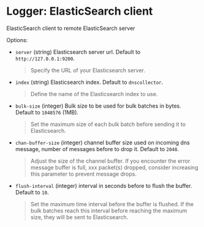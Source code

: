 
# Logger: ElasticSearch client

ElasticSearch client to remote ElasticSearch server

Options:

- `server` (string) Elasticsearch server url. Default to `http://127.0.0.1:9200`.
  > Specify the URL of your Elasticsearch server.
- `index` (string) Elasticsearch index. Default to `dnscollector`.
  > Define the name of the Elasticsearch index to use.
- `bulk-size` (integer) Bulk size to be used for bulk batches in bytes. Default to `1048576` (1MB).
  > Set the maximum size of each bulk batch before sending it to Elasticsearch.
- `chan-buffer-size` (integer) channel buffer size used on incoming dns message, number of messages before to drop it. Default to `2048`.
  > Adjust the size of the channel buffer. If you encounter the error message buffer is full, xxx packet(s) dropped, consider increasing this parameter to prevent message drops.
- `flush-interval` (integer) interval in seconds before to flush the buffer. Default to `10`.
  > Set the maximum time interval before the buffer is flushed. If the bulk batches reach this interval before reaching the maximum size, they will be sent to Elasticsearch.
